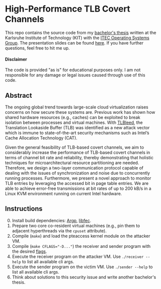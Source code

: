 # High-Performance TLB Covert Channels
This repo contains the source code from my [bachelor's thesis](thesis.pdf) written at the
Karlsruhe Institute of Technology (KIT) with the [ITEC Operating Systems Group](https://os.itec.kit.edu/).
The presentation slides can be found [here](slides.pdf).
If you have further questions, feel free to hit me up.

#### Disclaimer
The code is provided "as is" for educational purposes only.
I am not responsible for any damage or legal issues caused through use of this code.

## Abstract
The ongoing global trend towards large-scale cloud virtualization raises concerns on how secure these systems are. Previous work has shown how shared hardware resources (e.g., caches) can be exploited to break isolation between processes and virtual machines. With [TLBleed](https://www.usenix.org/conference/usenixsecurity18/presentation/gras), the Translation Lookaside Buffer (TLB) was identified as a new attack vector which is immune to state-of-the-art security mechanisms such as Intel’s Cache Allocation Technology (CAT).

Given the general feasibility of TLB-based covert channels, we aim to considerably increase the performance of TLB-based covert channels in terms of channel bit rate and reliability, thereby demonstrating that holistic techniques for microarchitectural resource partitioning are needed. Therefore, we design a two-layer communication protocol capable of dealing with the issues of synchronization and noise due to concurrently running processes. Furthermore, we present a novel approach to monitor TLB entries by leveraging the accessed bit in page table entries. We are able to achieve error-free transmissions at bit rates of up to 200 kB/s in a Linux KVM environment running on current Intel hardware.

## Instructions
0. Install build dependencies: [Argp](https://www.gnu.org/software/libc/manual/html_node/Argp.html), [libfec](https://github.com/quiet/libfec).
1. Prepare two core co-resident virtual machines (e.g., pin them to adjacent hyperthreads via the `cpuset` attribute).
2. Compile (`make`) and load the pteaccess kernel module on the attacker VM.
3. Compile (`make CFLAGS="-D..."`) the receiver and sender program with the desired [flags](src/Makefile).
4. Execute the receiver program on the attacker VM. Use `./receiver --help` to list all available cli args.
5. Execute the sender program on the victim VM. Use `./sender --help` to list all available cli args.
6. Think about solutions to this security issue and write another bachelor's thesis.